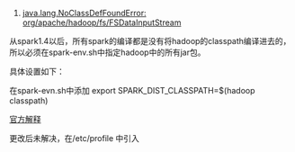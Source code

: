 1. [java.lang.NoClassDefFoundError: org/apache/hadoop/fs/FSDataInputStream](https://www.cnblogs.com/yanghuabin/p/8329205.html)



从spark1.4以后，所有spark的编译都是没有将hadoop的classpath编译进去的，所以必须在spark-env.sh中指定hadoop中的所有jar包。

具体设置如下：

在spark-evn.sh中添加
export SPARK_DIST_CLASSPATH=$(hadoop classpath)


[官方解释](https://spark.apache.org/docs/latest/hadoop-provided.html#using-sparks-hadoop-free-build)

更改后未解决，在/etc/profile 中引入